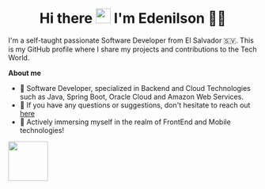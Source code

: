 
<h1 align='center'>
  Hi there <img src="https://user-images.githubusercontent.com/1303154/88677602-1635ba80-d120-11ea-84d8-d263ba5fc3c0.gif" width="30"> I'm Edenilson 👨‍💻
</h1>

I'm a self-taught passionate Software Developer from El Salvador 🇸🇻. 
This is my GitHub profile where I share my projects and contributions to the Tech World.

**About me**

- 💼 Software Developer, specialized in Backend and Cloud Technologies such as Java, Spring Boot, Oracle Cloud and Amazon Web Services.
- 💬 If you have any questions or suggestions, don't hesitate to reach out [here](https://github.com/edenilsonpineda/edenilsonpineda/issues)
- 📝 Actively immersing myself in the realm of FrontEnd and Mobile technologies!

<p>
  <a href="#">
    <img src="https://skillicons.dev/icons?i=aws,gcp,docker,grafana,py,java,spring,hibernate,gradle,maven,html,css,js,git,github,gitlab,postgres,mysql,postman,vscode,idea,eclipse,bash&perline=50" style="height: 80px;" />
  </a>
</p>
